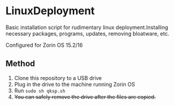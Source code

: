 # LinuxDeployment

Basic installation script for rudimentary linux deployment.Installing necessary packages, programs, updates, removing bloatware, etc.

Configured for Zorin OS 15.2/16

## Method
1. Clone this repository to a USB drive
2. Plug in the drive to the machine running Zorin OS
3. Run `sudo sh qksp.sh`
4. ~~You can safely remove the drive after the files are copied.~~
